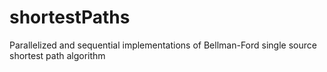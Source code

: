# shortestPaths
Parallelized and sequential implementations of Bellman-Ford single source shortest path algorithm
